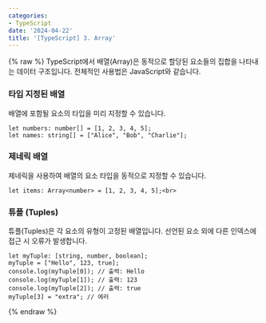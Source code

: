 ```yaml
---
categories:
- TypeScript
date: '2024-04-22'
title: '[TypeScript] 3. Array'
---
```


{% raw %}
TypeScript에서 배열(Array)은 동적으로 할당된 요소들의 집합을 나타내는 데이터 구조입니다. 전체적인 사용법은 JavaScript와 같습니다.

### 타입 지정된 배열
배열에 포함될 요소의 타입을 미리 지정할 수 있습니다.
```
let numbers: number[] = [1, 2, 3, 4, 5];
let names: string[] = ["Alice", "Bob", "Charlie"];
```

### 제네릭 배열
제네릭을 사용하여 배열의 요소 타입을 동적으로 지정할 수 있습니다.
```
let items: Array<number> = [1, 2, 3, 4, 5];<br>
```

### 튜플 (Tuples)
튜플(Tuples)은 각 요소의 유형이 고정된 배열입니다. 선언된 요소 외에 다른 인덱스에 접근 시 오류가 발생합니다.

```
let myTuple: [string, number, boolean];
myTuple = ["Hello", 123, true];
console.log(myTuple[0]); // 출력: Hello
console.log(myTuple[1]); // 출력: 123
console.log(myTuple[2]); // 출력: true
myTuple[3] = "extra"; // 에러
```
{% endraw %}